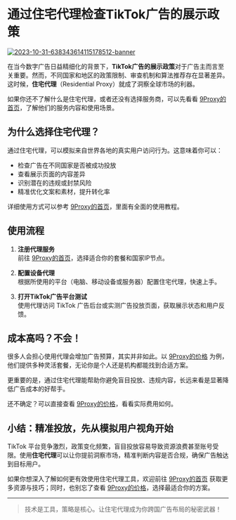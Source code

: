 # 通过住宅代理检查TikTok广告的展示政策

<a href='https://postimg.cc/06sNPVqC' target='_blank'><img src='https://i.postimg.cc/1zgV0dCb/2023-10-31-638343614115178512-banner.webp' border='0' alt='2023-10-31-638343614115178512-banner'></a>

在当今数字广告日益精细化的背景下，**TikTok广告的展示政策**对于广告主而言至关重要。然而，不同国家和地区的政策限制、审查机制和算法推荐存在显著差异。这时候，**住宅代理**（Residential Proxy）就成了洞察全球市场的利器。

如果你还不了解什么是住宅代理，或者还没有选择服务商，可以先看看 [9Proxy的首页](https://the9proxy.short.gy/github-homepage-lucas888)，了解他们的服务内容和使用场景。

## 为什么选择住宅代理？

通过住宅代理，可以模拟来自世界各地的真实用户访问行为。这意味着你可以：

- 检查广告在不同国家是否被成功投放
- 查看展示页面的内容差异
- 识别潜在的违规或封禁风险
- 精准优化文案和素材，提升转化率

详细使用方式可以参考 [9Proxy的首页](https://the9proxy.short.gy/github-homepage-lucas888)，里面有全面的使用教程。

## 使用流程

1. **注册代理服务**  
   前往 [9Proxy的首页](https://the9proxy.short.gy/github-homepage-lucas888)，选择适合你的套餐和国家IP节点。

2. **配置设备代理**  
   根据所使用的平台（电脑、移动设备或服务器）配置住宅代理，快速上手。

3. **打开TikTok广告平台测试**  
   使用代理访问 TikTok 广告后台或实测广告投放页面，获取展示状态和用户反馈。

## 成本高吗？不会！

很多人会担心使用代理会增加广告预算，其实并非如此。以 [9Proxy的价格](https://the9proxy.short.gy/github-pricing-lucas888) 为例，他们提供多种灵活套餐，无论你是个人还是机构都能找到合适方案。

更重要的是，通过住宅代理能帮助你避免盲目投放、违规内容，长远来看是显著降低广告成本的好帮手。

还不确定？可以直接查看 [9Proxy的价格](https://the9proxy.short.gy/github-pricing-lucas888)，看看实际费用如何。

## 小结：精准投放，先从模拟用户视角开始

TikTok 平台竞争激烈，政策变化频繁，盲目投放容易导致资源浪费甚至账号受限。使用**住宅代理**可以让你提前洞察市场，精准判断内容是否合规，确保广告触达到目标用户。

如果你想深入了解如何更有效使用住宅代理工具，欢迎前往 [9Proxy的首页](https://the9proxy.short.gy/github-homepage-lucas888) 获取更多资源与技巧；同时，也别忘了查看 [9Proxy的价格](https://the9proxy.short.gy/github-pricing-lucas888)，选择最适合你的方案。

---

> 技术是工具，策略是核心。让住宅代理成为你跨国广告布局的秘密武器！



